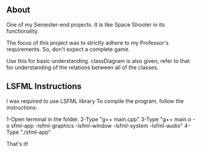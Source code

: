 ## About
One of my Semester-end projects.
It is like Space Shooter in its functionality.

The focus of this project was to strictly adhere to my Professor's requirements.
So, don't expect a complete game.

Use this for basic understanding. classDiagram is also given, refer to that for understanding of the relations between all of the classes.

## LSFML Instructions

I was required to use LSFML library
To compile the program, follow the instructions:

1-Open terminal in the folder.
2-Type "g++ main.cpp"
3-Type "g++ main.o -o sfml-app -lsfml-graphics -lsfml-window -lsfml-system -lsfml-audio" 
4-Type "./sfml-app"

That's it!
